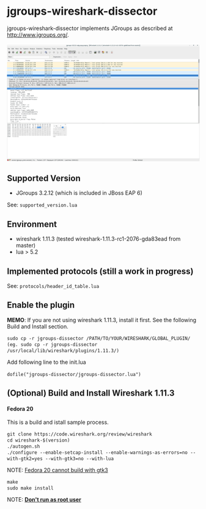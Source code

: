 jgroups-wireshark-dissector
===========================

jgroups-wireshark-dissector implements JGroups as described at http://www.jgroups.org/.

![Screen Sample](/demo/screenshot/wireshark-jgroups-dissector-sample-screenshot.png)

Supported Version
---------------------------
* JGroups 3.2.12 (which is included in JBoss EAP 6)

See: `supported_version.lua`


Environment
--------------------------
* wireshark 1.11.3 (tested wireshark-1.11.3-rc1-2076-gda83ead from master)
* lua > 5.2


Implemented protocols (still a work in progress)
--------------------------
See: `protocols/header_id_table.lua`


Enable the plugin
--------------------------

**MEMO**: If you are not using wireshark 1.11.3, install it first. See the following Build and Install section.

    sudo cp -r jgroups-dissector /PATH/TO/YOUR/WIRESHARK/GLOBAL_PLUGIN/
    (eg. sudo cp -r jgroups-dissector /usr/local/lib/wireshark/plugins/1.11.3/)

Add following line to the init.lua

`dofile("jgroups-dissector/jgroups-dissector.lua")`

(Optional) Build and Install Wireshark 1.11.3 
--------------------------

#### Fedora 20


This is a build and istall sample process.

    git clone https://code.wireshark.org/review/wireshark
    cd wireshark-$(version)
    ./autogen.sh
    ./configure --enable-setcap-install --enable-warnings-as-errors=no --with-gtk2=yes --with-gtk3=no --with-lua

NOTE: [Fedora 20 cannot build with gtk3](http://www.wireshark.org/lists/wireshark-dev/201312/msg00233.html)

    make
    sudo make install

NOTE: [**Don't run as root user** ](https://blog.wireshark.org/2010/02/running-wireshark-as-you/)
